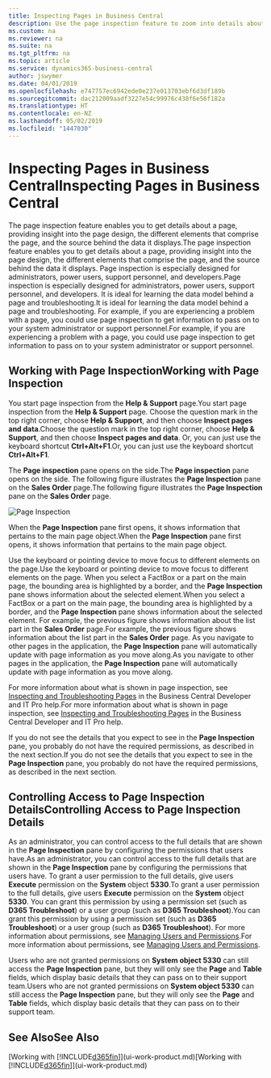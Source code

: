 ```yaml
---
title: Inspecting Pages in Business Central
description: Use the page inspection feature to zoom into details about the page design and data source. Page inspector is ideal for troubleshooting issues with your data.
ms.custom: na
ms.reviewer: na
ms.suite: na
ms.tgt_pltfrm: na
ms.topic: article
ms.service: dynamics365-business-central
author: jswymer
ms.date: 04/01/2019
ms.openlocfilehash: e747757ec6942ede0e237e013703ebf6d3df189b
ms.sourcegitcommit: dac212009aadf3227e54c99976c438f6e56f182a
ms.translationtype: HT
ms.contentlocale: en-NZ
ms.lasthandoff: 05/02/2019
ms.locfileid: "1447030"
---
```

# <a name="inspecting-pages-in-business-central"></a><span data-ttu-id="c8d27-104">Inspecting Pages in Business Central</span><span class="sxs-lookup"><span data-stu-id="c8d27-104">Inspecting Pages in Business Central</span></span>

<span data-ttu-id="c8d27-105">The page inspection feature enables you to get details about a page, providing insight into the page design, the different elements that comprise the page, and the source behind the data it displays.</span><span class="sxs-lookup"><span data-stu-id="c8d27-105">The page inspection feature enables you to get details about a page, providing insight into the page design, the different elements that comprise the page, and the source behind the data it displays.</span></span> <span data-ttu-id="c8d27-106">Page inspection is especially designed for administrators, power users, support personnel, and developers.</span><span class="sxs-lookup"><span data-stu-id="c8d27-106">Page inspection is especially designed for administrators, power users, support personnel, and developers.</span></span> <span data-ttu-id="c8d27-107">It is ideal for learning the data model behind a page and troubleshooting.</span><span class="sxs-lookup"><span data-stu-id="c8d27-107">It is ideal for learning the data model behind a page and troubleshooting.</span></span> <span data-ttu-id="c8d27-108">For example, if you are experiencing a problem with a page, you could use page inspection to get information to pass on to your system administrator or support personnel.</span><span class="sxs-lookup"><span data-stu-id="c8d27-108">For example, if you are experiencing a problem with a page, you could use page inspection to get information to pass on to your system administrator or support personnel.</span></span>

## <a name="working-with-page-inspection"></a><span data-ttu-id="c8d27-109">Working with Page Inspection</span><span class="sxs-lookup"><span data-stu-id="c8d27-109">Working with Page Inspection</span></span>

<span data-ttu-id="c8d27-110">You start page inspection from the **Help & Support** page.</span><span class="sxs-lookup"><span data-stu-id="c8d27-110">You start page inspection from the **Help & Support** page.</span></span> <span data-ttu-id="c8d27-111">Choose the question mark in the top right corner, choose **Help & Support**, and then choose **Inspect pages and data**.</span><span class="sxs-lookup"><span data-stu-id="c8d27-111">Choose the question mark in the top right corner, choose **Help & Support**, and then choose **Inspect pages and data**.</span></span> <span data-ttu-id="c8d27-112">Or, you can just use the keyboard shortcut **Ctrl+Alt+F1**.</span><span class="sxs-lookup"><span data-stu-id="c8d27-112">Or, you can just use the keyboard shortcut **Ctrl+Alt+F1**.</span></span>

<span data-ttu-id="c8d27-113">The **Page inspection** pane opens on the side.</span><span class="sxs-lookup"><span data-stu-id="c8d27-113">The **Page inspection** pane opens on the side.</span></span> <span data-ttu-id="c8d27-114">The following figure illustrates the **Page Inspection** pane on the **Sales Order** page.</span><span class="sxs-lookup"><span data-stu-id="c8d27-114">The following figure illustrates the **Page Inspection** pane on the **Sales Order** page.</span></span>

![Page Inspection](media/page-inspection-example.png)

<span data-ttu-id="c8d27-116">When the **Page Inspection** pane first opens, it shows information that pertains to the main page object.</span><span class="sxs-lookup"><span data-stu-id="c8d27-116">When the **Page Inspection** pane first opens, it shows information that pertains to the main page object.</span></span>

<span data-ttu-id="c8d27-117">Use the keyboard or pointing device to move focus to different elements on the page.</span><span class="sxs-lookup"><span data-stu-id="c8d27-117">Use the keyboard or pointing device to move focus to different elements on the page.</span></span> <span data-ttu-id="c8d27-118">When you select a FactBox or a part on the main page, the bounding area is highlighted by a border, and the **Page Inspection** pane shows information about the selected element.</span><span class="sxs-lookup"><span data-stu-id="c8d27-118">When you select a FactBox or a part on the main page, the bounding area is highlighted by a border, and the **Page Inspection** pane shows information about the selected element.</span></span> <span data-ttu-id="c8d27-119">For example, the previous figure shows information about the list part in the **Sales Order** page.</span><span class="sxs-lookup"><span data-stu-id="c8d27-119">For example, the previous figure shows information about the list part in the **Sales Order** page.</span></span> <span data-ttu-id="c8d27-120">As you navigate to other pages in the application, the **Page Inspection** pane will automatically update with page information as you move along.</span><span class="sxs-lookup"><span data-stu-id="c8d27-120">As you navigate to other pages in the application, the **Page Inspection** pane will automatically update with page information as you move along.</span></span>

<span data-ttu-id="c8d27-121">For more information about what is shown in page inspection, see [Inspecting and Troubleshooting Pages](https://docs.microsoft.com/en-us/dynamics365/business-central/dev-itpro/developer/devenv-inspecting-pages) in the Business Central Developer and IT Pro help.</span><span class="sxs-lookup"><span data-stu-id="c8d27-121">For more information about what is shown in page inspection, see [Inspecting and Troubleshooting Pages](https://docs.microsoft.com/en-us/dynamics365/business-central/dev-itpro/developer/devenv-inspecting-pages) in the Business Central Developer and IT Pro help.</span></span>

<span data-ttu-id="c8d27-122">If you do not see the details that you expect to see in the **Page Inspection** pane, you probably do not have the required permissions, as described in the next section.</span><span class="sxs-lookup"><span data-stu-id="c8d27-122">If you do not see the details that you expect to see in the **Page Inspection** pane, you probably do not have the required permissions, as described in the next section.</span></span>

## <a name="controlling-access-to-page-inspection-details"></a><span data-ttu-id="c8d27-123">Controlling Access to Page Inspection Details</span><span class="sxs-lookup"><span data-stu-id="c8d27-123">Controlling Access to Page Inspection Details</span></span>

<span data-ttu-id="c8d27-124">As an administrator, you can control access to the full details that are shown in the **Page Inspection** pane by configuring the permissions that users have.</span><span class="sxs-lookup"><span data-stu-id="c8d27-124">As an administrator, you can control access to the full details that are shown in the **Page Inspection** pane by configuring the permissions that users have.</span></span> <span data-ttu-id="c8d27-125">To grant a user permission to the full details, give users **Execute** permission on the **System** object **5330**.</span><span class="sxs-lookup"><span data-stu-id="c8d27-125">To grant a user permission to the full details, give users **Execute** permission on the **System** object **5330**.</span></span> <span data-ttu-id="c8d27-126">You can grant this permission by using a permission set (such as **D365 Troubleshoot**) or a user group (such as **D365 Troubleshoot**).</span><span class="sxs-lookup"><span data-stu-id="c8d27-126">You can grant this permission by using a permission set (such as **D365 Troubleshoot**) or a user group (such as **D365 Troubleshoot**).</span></span> <span data-ttu-id="c8d27-127">For more information about permissions, see [Managing Users and Permissions](ui-how-users-permissions.md).</span><span class="sxs-lookup"><span data-stu-id="c8d27-127">For more information about permissions, see [Managing Users and Permissions](ui-how-users-permissions.md).</span></span>

<span data-ttu-id="c8d27-128">Users who are not granted permissions on **System object 5330** can still access the **Page Inspection** pane, but they will only see the **Page** and **Table** fields, which display basic details that they can pass on to their support team.</span><span class="sxs-lookup"><span data-stu-id="c8d27-128">Users who are not granted permissions on **System object 5330** can still access the **Page Inspection** pane, but they will only see the **Page** and **Table** fields, which display basic details that they can pass on to their support team.</span></span>

## <a name="see-also"></a><span data-ttu-id="c8d27-129">See Also</span><span class="sxs-lookup"><span data-stu-id="c8d27-129">See Also</span></span>

<span data-ttu-id="c8d27-130">[Working with [!INCLUDE[d365fin](includes/d365fin_md.md)]](ui-work-product.md)</span><span class="sxs-lookup"><span data-stu-id="c8d27-130">[Working with [!INCLUDE[d365fin](includes/d365fin_md.md)]](ui-work-product.md)</span></span>  
